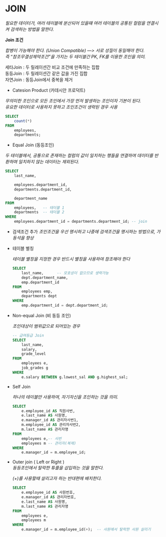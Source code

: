 # JOIN
    
*필요한 데이터가, 여러 테이블에 분산되어 있을떄 여러 테이블의 공통된 컬럼을 연결시켜 검색하는 방법을 말한다.*

**Join 조건**

*합병이 가능해야 한다. (Union Compatible) —> 서로 성질이 동일해야 한다.*  
*즉 “참조무결성제약조건”을 가지는 두 테이블간 PK, FK를 이용한 조인을 의미.*  

    
  
세타Join : 두 릴레이션간 비교 조건에 만족하는 집합  
동등Join : 두 릴레이션간 같은 값을 가진 집합  
자연Join : 동등Join에서 중복을 제거  
  
  
    
- Catesion Product (카데시안 프로덕트)

*무의미한 조인으로 모든 조인에서 가장 먼저 발생하는 조인이자 기본이 된다.*  
*유요한 데이터로 사용하지 못하고 조인조건이 생략된 경우 사용*  

```sql
SELECT
    count(*)
FROM
    employees,
    departments;
```

- Equal Join (동등조인)

*두 테이블에서, 공통으로 존재하는 컬럼의 값이 일치하는 행들을 연결하여 데이터를 반환하며 일치하지 않는 데이터는 제외된다.*

```sql
SELECT
    last_name,

    employees.department_id,
    departments.department_id, 

    department_name
FROM
    employees,   -- 테이블 1
    departments  -- 테이블 2 
WHERE
    employees.department_id = departments.department_id; -- join
```

- 검색조건 추가
*조인조건을 우선 명시하고 나중에 검색조건을 명시하는 방법으로, 가동석을 향상*
- 테이블 별칭
    
    *테이블 별칭을 지정한 경우 반드시 별칭을 사용하여 참조해야 한다*  
    ```sql
    SELECT
        last_name,      -- 모호성이 없으므로 생략가능
        dept.department_name,
        emp.department_id
    FROM
        employees emp,
        departments dept
    WHERE
        emp.department_id = dept.department_id;
    ```  
- Non-equal Join (비 동등 조인)

    *조인대상이 범위값으로 되어있는 경우*  
  
    ```sql
    -- 급여등급 Join
    SELECT                      
        last_name,
        salary,
        grade_level
    FROM
        employees e,
        job_grades g
    WHERE
        e.salary BETWEEN g.lowest_sal AND g.highest_sal;
    ```

- Self Join  
  
    *하나의 테이블만 사용하여, 자기자신을 조인하는 것을 의미.*  

    ```sql
    SELECT
        e.employee_id AS 직원사번,
        e.last_name AS 사원명,
        e.manager_id AS 관리자사번1,
        m.employee_id AS 관리자사번2,
        m.last_name AS 관리자명
    FROM
        employees e,-- 사번
        employees m -- 관리자(복제)
    WHERE
        e.manager_id = m.employee_id;
    ```

- Outer join ( Left or Right )  
    *동등조인에서 탈락한 튜플을 삽입하는 것을 말한다.*  

    *(+)를 사용할때 살리고자 하는 반대편에 배치한다.*  
 
    ```sql
    SELECT
        e.employee_id AS 사원번호,
        e.manager_id AS 관리자번호,
        e.last_name AS 사원명,
        m.last_name AS 관리자명
    FROM
        employees e,
        employees m
    WHERE
        e.manager_id = m.employee_id(+);  -- 사원에서 탈락한 사원 살리기
    ```
